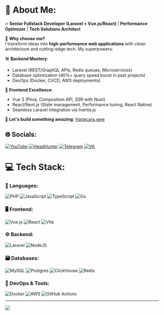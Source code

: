# 💫 About Me:
🔥 **Senior Fullstack Developer (Laravel + Vue.js/React)** | **Performance Optimizer** | **Tech Solutions Architect**

🚀 **Why choose me?**  
I transform ideas into **high-performance web applications** with clean architecture and cutting-edge tech. My superpowers:

🛠️ **Backend Mastery**:
- Laravel (REST/GraphQL APIs, Redis queues, Microservices)
- Database optimization (40%+ query speed boost in past projects)
- DevOps (Docker, CI/CD, AWS deployments)

💎 **Frontend Excellence**:
- Vue 3 (Pinia, Composition API, SSR with Nuxt)
- React/Next.js (State management, Performance tuning, React Native)
- Seamless Laravel integration via Inertia.js

🌟 **Let's build something amazing**: [Написать мне](mailto:your.email@example.com)

## 🌐 Socials:
[![YouTube](https://img.shields.io/badge/YouTube-FF0000?style=for-the-badge&logo=youtube&logoColor=white)](https://youtube.com/@Lion-programmer)
[![HeadHunter](https://img.shields.io/badge/HeadHunter-FF6600?style=for-the-badge&logo=headhunter&logoColor=white)](https://spb.hh.ru/resume/bac84cfbff09e5a8520039ed1f376163793839)
[![Telegram](https://img.shields.io/badge/Telegram-2CA5E0?style=for-the-badge&logo=telegram&logoColor=white)](https://t.me/Linsaym397)
[![VK](https://img.shields.io/badge/VK-0077FF?style=for-the-badge&logo=vk&logoColor=white)](https://vk.com/linsaym)

# 💻 Tech Stack:
### 🧰 Languages:
![PHP](https://img.shields.io/badge/php-%23777BB4.svg?style=for-the-badge&logo=php&logoColor=white)
![JavaScript](https://img.shields.io/badge/javascript-%23323330.svg?style=for-the-badge&logo=javascript&logoColor=%23F7DF1E)
![TypeScript](https://img.shields.io/badge/typescript-%23007ACC.svg?style=for-the-badge&logo=typescript&logoColor=white)
![Go](https://img.shields.io/badge/go-%2300ADD8.svg?style=for-the-badge&logo=go&logoColor=white)

### 🖥️ Frontend:
![Vue.js](https://img.shields.io/badge/vuejs-%2335495e.svg?style=for-the-badge&logo=vuedotjs&logoColor=%234FC08D)
![React](https://img.shields.io/badge/react-%2320232a.svg?style=for-the-badge&logo=react&logoColor=%2361DAFB)
![Vite](https://img.shields.io/badge/vite-%23646CFF.svg?style=for-the-badge&logo=vite&logoColor=white)

### ⚙️ Backend:
![Laravel](https://img.shields.io/badge/laravel-%23FF2D20.svg?style=for-the-badge&logo=laravel&logoColor=white)
![NodeJS](https://img.shields.io/badge/node.js-6DA55F?style=for-the-badge&logo=node.js&logoColor=white)

### 🗃️ Databases:
![MySQL](https://img.shields.io/badge/mysql-4479A1.svg?style=for-the-badge&logo=mysql&logoColor=white)
![Postgres](https://img.shields.io/badge/postgres-%23316192.svg?style=for-the-badge&logo=postgresql&logoColor=white)
![ClickHouse](https://img.shields.io/badge/ClickHouse-%23FFCC01.svg?style=for-the-badge&logo=clickhouse&logoColor=black)
![Redis](https://img.shields.io/badge/redis-%23DD0031.svg?style=for-the-badge&logo=redis&logoColor=white)

### 🚀 DevOps & Tools:
![Docker](https://img.shields.io/badge/docker-%230db7ed.svg?style=for-the-badge&logo=docker&logoColor=white)
![AWS](https://img.shields.io/badge/AWS-%23FF9900.svg?style=for-the-badge&logo=amazon-aws&logoColor=white)
![GitHub Actions](https://img.shields.io/badge/githubactions-%232671E5.svg?style=for-the-badge&logo=githubactions&logoColor=white)

---
[![](https://visitcount.itsvg.in/api?id=Linsaym&icon=6&color=0)](https://visitcount.itsvg.in)